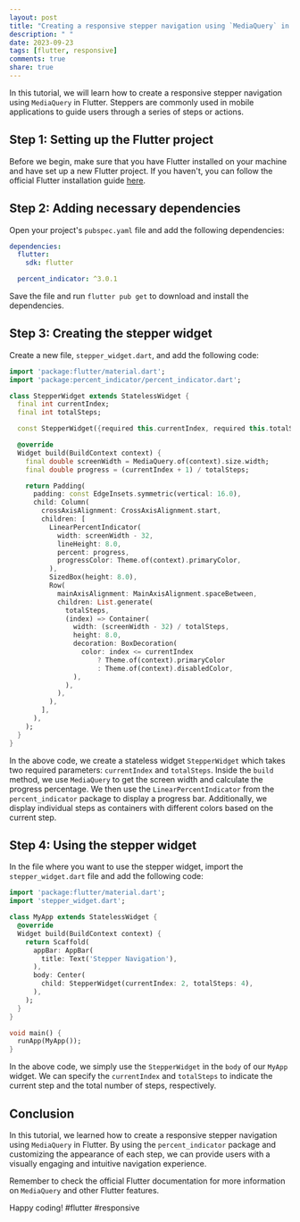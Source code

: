 ```yaml
---
layout: post
title: "Creating a responsive stepper navigation using `MediaQuery` in Flutter"
description: " "
date: 2023-09-23
tags: [flutter, responsive]
comments: true
share: true
---
```


In this tutorial, we will learn how to create a responsive stepper navigation using `MediaQuery` in Flutter. Steppers are commonly used in mobile applications to guide users through a series of steps or actions.

## Step 1: Setting up the Flutter project
Before we begin, make sure that you have Flutter installed on your machine and have set up a new Flutter project. If you haven't, you can follow the official Flutter installation guide [here](https://flutter.dev/docs/get-started/install).

## Step 2: Adding necessary dependencies
Open your project's `pubspec.yaml` file and add the following dependencies:

```yaml
dependencies:
  flutter:
    sdk: flutter

  percent_indicator: ^3.0.1
```

Save the file and run `flutter pub get` to download and install the dependencies.

## Step 3: Creating the stepper widget
Create a new file, `stepper_widget.dart`, and add the following code:

```dart
import 'package:flutter/material.dart';
import 'package:percent_indicator/percent_indicator.dart';

class StepperWidget extends StatelessWidget {
  final int currentIndex;
  final int totalSteps;

  const StepperWidget({required this.currentIndex, required this.totalSteps});

  @override
  Widget build(BuildContext context) {
    final double screenWidth = MediaQuery.of(context).size.width;
    final double progress = (currentIndex + 1) / totalSteps;

    return Padding(
      padding: const EdgeInsets.symmetric(vertical: 16.0),
      child: Column(
        crossAxisAlignment: CrossAxisAlignment.start,
        children: [
          LinearPercentIndicator(
            width: screenWidth - 32,
            lineHeight: 8.0,
            percent: progress,
            progressColor: Theme.of(context).primaryColor,
          ),
          SizedBox(height: 8.0),
          Row(
            mainAxisAlignment: MainAxisAlignment.spaceBetween,
            children: List.generate(
              totalSteps,
              (index) => Container(
                width: (screenWidth - 32) / totalSteps,
                height: 8.0,
                decoration: BoxDecoration(
                  color: index <= currentIndex
                      ? Theme.of(context).primaryColor
                      : Theme.of(context).disabledColor,
                ),
              ),
            ),
          ),
        ],
      ),
    );
  }
}
```

In the above code, we create a stateless widget `StepperWidget` which takes two required parameters: `currentIndex` and `totalSteps`. Inside the `build` method, we use `MediaQuery` to get the screen width and calculate the progress percentage. We then use the `LinearPercentIndicator` from the `percent_indicator` package to display a progress bar. Additionally, we display individual steps as containers with different colors based on the current step.

## Step 4: Using the stepper widget
In the file where you want to use the stepper widget, import the `stepper_widget.dart` file and add the following code:

```dart
import 'package:flutter/material.dart';
import 'stepper_widget.dart';

class MyApp extends StatelessWidget {
  @override
  Widget build(BuildContext context) {
    return Scaffold(
      appBar: AppBar(
        title: Text('Stepper Navigation'),
      ),
      body: Center(
        child: StepperWidget(currentIndex: 2, totalSteps: 4),
      ),
    );
  }
}

void main() {
  runApp(MyApp());
}
```

In the above code, we simply use the `StepperWidget` in the `body` of our `MyApp` widget. We can specify the `currentIndex` and `totalSteps` to indicate the current step and the total number of steps, respectively.

## Conclusion
In this tutorial, we learned how to create a responsive stepper navigation using `MediaQuery` in Flutter. By using the `percent_indicator` package and customizing the appearance of each step, we can provide users with a visually engaging and intuitive navigation experience.

Remember to check the official Flutter documentation for more information on `MediaQuery` and other Flutter features.

Happy coding! #flutter #responsive